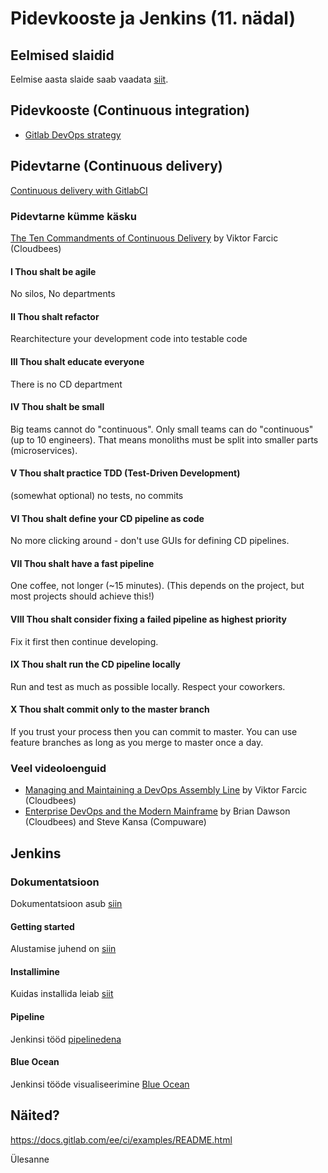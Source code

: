 # Pidevkooste ja Jenkins (11. nädal)

## Eelmised slaidid
Eelmise aasta slaide saab vaadata [siit](http://dijkstra.cs.ttu.ee/~gert/jenkins/).

## Pidevkooste (Continuous integration)
* [Gitlab DevOps strategy](https://about.gitlab.com/2017/10/04/devops-strategy/)

## Pidevtarne (Continuous delivery)
[Continuous delivery with GitlabCI](http://blog.kontena.io/continuous-delivery-with-gitlabci/)

### Pidevtarne kümme käsku
[The Ten Commandments of Continuous Delivery](https://www.youtube.com/watch?v=fD3P51Yv6so) by Viktor Farcic (Cloudbees)
#### I   Thou shalt be agile
No silos, No departments
#### II   Thou shalt refactor
Rearchitecture your development code into testable code
#### III   Thou shalt educate everyone
There is no CD department
#### IV   Thou shalt be small
Big teams cannot do "continuous". Only small teams can do "continuous" (up to 10 engineers).
That means monoliths must be split into smaller parts (microservices).
#### V   Thou shalt practice TDD (Test-Driven Development)
(somewhat optional) no tests, no commits
#### VI   Thou shalt define your CD pipeline as code
No more clicking around - don't use GUIs for defining CD pipelines.
#### VII   Thou shalt have a fast pipeline
One coffee, not longer (~15 minutes).
(This depends on the project, but most projects should achieve this!)
#### VIII   Thou shalt consider fixing a failed pipeline as highest priority
Fix it first then continue developing.
#### IX   Thou shalt run the CD pipeline locally
Run and test as much as possible locally.
Respect your coworkers.
#### X   Thou shalt commit only to the master branch
If you trust your process then you can commit to master.
You can use feature branches as long as you merge to master once a day.

### Veel videoloenguid
* [Managing and Maintaining a DevOps Assembly Line](https://www.youtube.com/watch?v=BJOkB-AUyOo) by Viktor Farcic (Cloudbees)
* [Enterprise DevOps and the Modern Mainframe](https://www.youtube.com/watch?v=mfaUG3Dbk5I) by Brian Dawson (Cloudbees) and Steve Kansa (Compuware)


## Jenkins
### Dokumentatsioon
Dokumentatsioon asub [siin](https://jenkins.io/doc/)
#### Getting started
Alustamise juhend on [siin](https://jenkins.io/doc/book/getting-started/)
#### Installimine
Kuidas installida leiab [siit](https://jenkins.io/doc/book/installing)
#### Pipeline
Jenkinsi tööd [pipelinedena](https://jenkins.io/doc/book/pipeline/)
#### Blue Ocean
Jenkinsi tööde visualiseerimine [Blue Ocean](https://jenkins.io/doc/book/blueocean/getting-started/)


## Näited?
https://docs.gitlab.com/ee/ci/examples/README.html


Ülesanne


